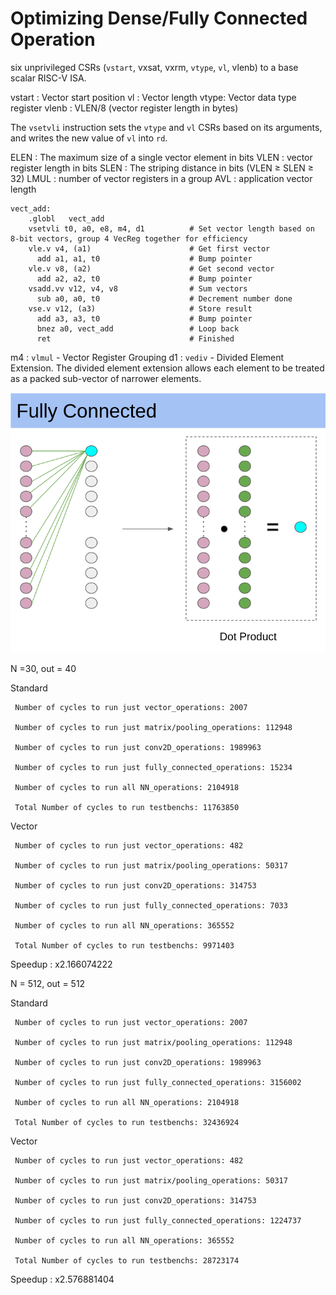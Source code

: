 # Optimizing Dense/Fully Connected Operation

six unprivileged CSRs (`vstart`, vxsat, vxrm, `vtype`, `vl`, vlenb) to a base scalar RISC-V ISA.

vstart : Vector start position
vl : Vector length
vtype: Vector data type register
vlenb : VLEN/8 (vector register length in bytes)

The `vsetvli` instruction sets the `vtype` and `vl` CSRs based on its arguments, and writes the new value of `vl` into `rd`.

ELEN : The maximum size of a single vector element in bits
VLEN : vector register length in bits
SLEN : The striping distance in bits (VLEN ≥ SLEN ≥ 32)
LMUL : number of vector registers in a group
AVL : application vector length
```
vect_add:    
	.globl   vect_add
	vsetvli t0, a0, e8, m4, d1 			# Set vector length based on 8-bit vectors, group 4 VecReg together for efficiency 
	vle.v v4, (a1)          			# Get first vector
	  add a1, a1, t0         			# Bump pointer
	vle.v v8, (a2)          			# Get second vector
	  add a2, a2, t0       			  	# Bump pointer    
	vsadd.vv v12, v4, v8     			# Sum vectors    
	  sub a0, a0, t0        		 	# Decrement number done
	vse.v v12, (a3)         		 	# Store result      
      add a3, a3, t0       			 	# Bump pointer      
      bnez a0, vect_add   				# Loop back      
      ret                  			  	# Finished
```

m4 : `vlmul` - Vector Register Grouping
d1 : `vediv` - Divided Element Extension. The divided element extension allows each element to be treated as a packed sub-vector of narrower elements.

![fully-connected](img/fully-connected.png)


N =30, out = 40

Standard
```
 Number of cycles to run just vector_operations: 2007

 Number of cycles to run just matrix/pooling_operations: 112948

 Number of cycles to run just conv2D_operations: 1989963

 Number of cycles to run just fully_connected_operations: 15234

 Number of cycles to run all NN_operations: 2104918

 Total Number of cycles to run testbenchs: 11763850
```
 
Vector
```
 Number of cycles to run just vector_operations: 482

 Number of cycles to run just matrix/pooling_operations: 50317

 Number of cycles to run just conv2D_operations: 314753

 Number of cycles to run just fully_connected_operations: 7033

 Number of cycles to run all NN_operations: 365552

 Total Number of cycles to run testbenchs: 9971403
```

Speedup : x2.166074222

N = 512, out = 512

Standard
```
 Number of cycles to run just vector_operations: 2007

 Number of cycles to run just matrix/pooling_operations: 112948

 Number of cycles to run just conv2D_operations: 1989963

 Number of cycles to run just fully_connected_operations: 3156002

 Number of cycles to run all NN_operations: 2104918

 Total Number of cycles to run testbenchs: 32436924
```

Vector

```
 Number of cycles to run just vector_operations: 482

 Number of cycles to run just matrix/pooling_operations: 50317

 Number of cycles to run just conv2D_operations: 314753

 Number of cycles to run just fully_connected_operations: 1224737

 Number of cycles to run all NN_operations: 365552

 Total Number of cycles to run testbenchs: 28723174
```

Speedup : x2.576881404

